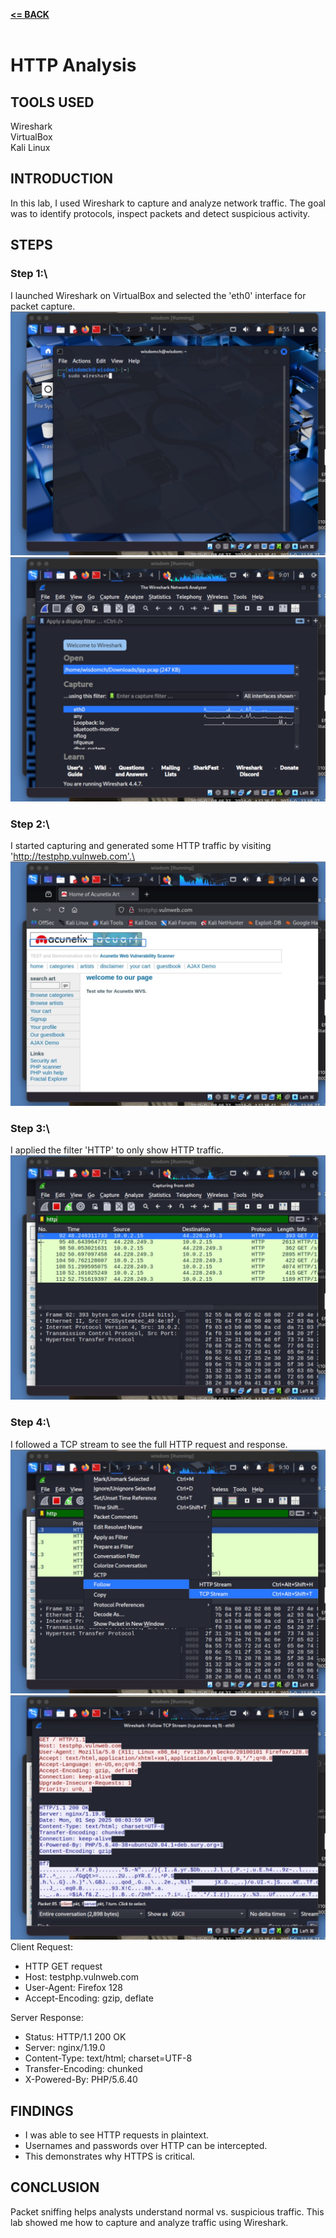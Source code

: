[**<= BACK**](packetsniffing.md)<br><br>
# HTTP Analysis

## TOOLS USED

Wireshark\
VirtualBox\
Kali Linux

## INTRODUCTION

In this lab, I used Wireshark to capture and analyze network traffic. The goal was to identify protocols, inspect packets and detect suspicious activity.

## STEPS

### Step 1:\
I launched Wireshark on VirtualBox and selected the 'eth0' interface for packet capture.\
![image](image01.jpg)\
![image3](image03.jpg)

### Step 2:\
I started capturing and generated some HTTP traffic by visiting 'http://testphp.vulnweb.com'.\
![image2](image02.jpg)

### Step 3:\
I applied the filter 'HTTP' to only show HTTP traffic.\
![image4](image04.jpg)

### Step 4:\
I followed a TCP stream to see the full HTTP request and response.
![image6](image06.jpg)\
![image7](image07.jpg)\
Client Request:
- HTTP GET request
- Host: testphp.vulnweb.com
- User-Agent: Firefox 128
- Accept-Encoding: gzip, deflate

Server Response:
- Status: HTTP/1.1 200 OK
- Server: nginx/1.19.0
- Content-Type: text/html; charset=UTF-8
- Transfer-Encoding: chunked
- X-Powered-By: PHP/5.6.40

## FINDINGS

- I was able to see HTTP requests in plaintext.  
- Usernames and passwords over HTTP can be intercepted.  
- This demonstrates why HTTPS is critical.

## CONCLUSION

Packet sniffing helps analysts understand normal vs. suspicious traffic. This lab showed me how to capture and analyze traffic using Wireshark.

